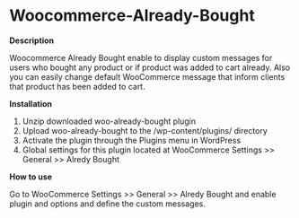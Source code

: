 # Woocommerce-Already-Bought
**Description**

Woocommerce Already Bought enable to display custom messages for users who bought any product or if product was added to cart already.
Also you can easily change default WooCommerce message that inform clients that product has been added to cart.

**Installation**

1. Unzip downloaded woo-already-bought plugin
2. Upload woo-already-bought to the /wp-content/plugins/ directory
3. Activate the plugin through the Plugins menu in WordPress
4. Global settings for this plugin located at WooCommerce Settings >> General >> Alredy Bought

**How to use**

Go to WooCommerce Settings >> General >> Alredy Bought and enable plugin and options and define the custom messages.
